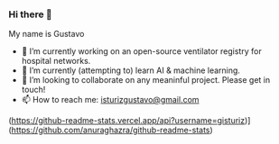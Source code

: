 ### Hi there 👋

My name is Gustavo

- 🔭 I’m currently working on an open-source ventilator registry for hospital networks.
- 🌱 I’m currently (attempting to) learn AI & machine learning.
- 👯 I’m looking to collaborate on any meaninful project. Please get in touch!
- 📫 How to reach me: isturizgustavo@gmail.com

(https://github-readme-stats.vercel.app/api?username=gisturiz)](https://github.com/anuraghazra/github-readme-stats)

